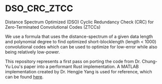 # DSO_CRC_ZTCC
Distance Spectrum Optimized (DSO) Cyclic Redundancy Check (CRC) for Zero-Terminated Convolutional Codes (ZTCCs)

We use a formula that uses the distance-spectrum of a given data length and polynomial degree to find optimized short-blocklength (length < 1000) convolutional codes which can be used to optimize for low-error while also being relatively low-power.

This repository represents a first pass on porting the code from Dr. Chung-Yu Lou's paper into a performant Rust implementation. A MATLAB implementation created by Dr. Hengjie Yang is used for reference, which can be found [here](https://github.com/hengjie-yang/DSO_CRC_Design_for_ZTCCs/blob/master/check_divisible_by_distance.m).
